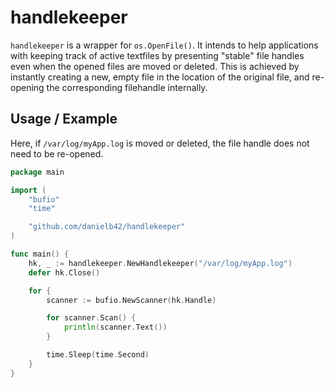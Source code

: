 # handlekeeper

`handlekeeper` is a wrapper for `os.OpenFile()`. It intends to help applications with keeping track of active textfiles by presenting "stable" file handles even when the opened files are moved or deleted. This is achieved by instantly creating a new, empty file in the location of the original file, and re-opening the corresponding filehandle internally.

## Usage / Example
Here, if `/var/log/myApp.log` is moved or deleted, the file handle does not need to be re-opened. 

```go
package main

import (
	"bufio"
	"time"

	"github.com/danielb42/handlekeeper"
)

func main() {
	hk, _ := handlekeeper.NewHandlekeeper("/var/log/myApp.log")
	defer hk.Close()

	for {
		scanner := bufio.NewScanner(hk.Handle)

		for scanner.Scan() {
			println(scanner.Text())
		}

		time.Sleep(time.Second)
	}
}
```
